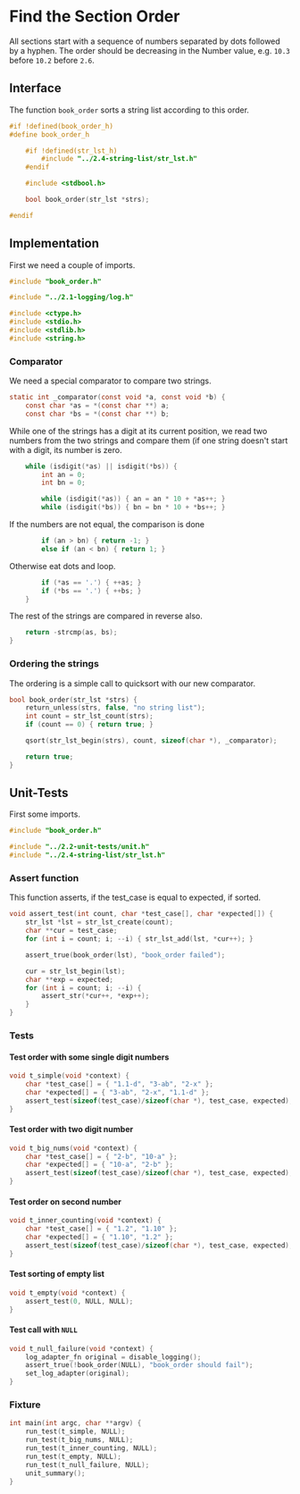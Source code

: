 # Find the Section Order

All sections start with a sequence of numbers separated by dots followed by
a hyphen. The order should be decreasing in the Number value, e.g.
`10.3` before `10.2` before `2.6`.

## Interface

The function `book_order` sorts a string list according to this order.
``` c
#if !defined(book_order_h)
#define book_order_h

	#if !defined(str_lst_h)
		#include "../2.4-string-list/str_lst.h"
	#endif

	#include <stdbool.h>

	bool book_order(str_lst *strs);

#endif
```
## Implementation

First we need a couple of imports.
``` c
#include "book_order.h"

#include "../2.1-logging/log.h"

#include <ctype.h>
#include <stdio.h>
#include <stdlib.h>
#include <string.h>
```
### Comparator

We need a special comparator to compare two strings.
``` c
static int _comparator(const void *a, const void *b) {
	const char *as = *(const char **) a;
	const char *bs = *(const char **) b;
```
While one of the strings has a digit at its current
position, we read two numbers from the two strings and
compare them (if one string doesn't start with a digit,
its number is zero.
``` c
	while (isdigit(*as) || isdigit(*bs)) {
		int an = 0;
		int bn = 0;

		while (isdigit(*as)) { an = an * 10 + *as++; }
		while (isdigit(*bs)) { bn = bn * 10 + *bs++; }

```
If the numbers are not equal, the comparison is done
``` c
		if (an > bn) { return -1; }
		else if (an < bn) { return 1; }
```
Otherwise eat dots and loop.
``` c
		if (*as == '.') { ++as; }
		if (*bs == '.') { ++bs; }
	}
```
The rest of the strings are compared in reverse also.
``` c
	return -strcmp(as, bs);
}
```
### Ordering the strings

The ordering is a simple call to quicksort with our new comparator.
``` c
bool book_order(str_lst *strs) {
	return_unless(strs, false, "no string list");
	int count = str_lst_count(strs);
	if (count == 0) { return true; }

	qsort(str_lst_begin(strs), count, sizeof(char *), _comparator);

	return true;
}
```
## Unit-Tests

First some imports.
``` c
#include "book_order.h"

#include "../2.2-unit-tests/unit.h"
#include "../2.4-string-list/str_lst.h"
```
### Assert function

This function asserts, if the test_case is equal to expected, if sorted.
``` c
void assert_test(int count, char *test_case[], char *expected[]) {
	str_lst *lst = str_lst_create(count);
	char **cur = test_case;
	for (int i = count; i; --i) { str_lst_add(lst, *cur++); }

	assert_true(book_order(lst), "book_order failed");

	cur = str_lst_begin(lst);
	char **exp = expected;
	for (int i = count; i; --i) {
		assert_str(*cur++, *exp++);
	}
}
```
### Tests
#### Test order with some single digit numbers
``` c
void t_simple(void *context) {
	char *test_case[] = { "1.1-d", "3-ab", "2-x" };
	char *expected[] = { "3-ab", "2-x", "1.1-d" };
	assert_test(sizeof(test_case)/sizeof(char *), test_case, expected);
}
```
#### Test order with two digit number
``` c
void t_big_nums(void *context) {
	char *test_case[] = { "2-b", "10-a" };
	char *expected[] = { "10-a", "2-b" };
	assert_test(sizeof(test_case)/sizeof(char *), test_case, expected);
}
```
#### Test order on second number
``` c
void t_inner_counting(void *context) {
	char *test_case[] = { "1.2", "1.10" };
	char *expected[] = { "1.10", "1.2" };
	assert_test(sizeof(test_case)/sizeof(char *), test_case, expected);
}
```
#### Test sorting of empty list
``` c
void t_empty(void *context) {
	assert_test(0, NULL, NULL);
}
```
#### Test call with `NULL`
``` c
void t_null_failure(void *context) {
	log_adapter_fn original = disable_logging();
	assert_true(!book_order(NULL), "book_order should fail");
	set_log_adapter(original);
}
```
### Fixture
``` c
int main(int argc, char **argv) {
	run_test(t_simple, NULL);
	run_test(t_big_nums, NULL);
	run_test(t_inner_counting, NULL);
	run_test(t_empty, NULL);
	run_test(t_null_failure, NULL);
	unit_summary();
}
```
